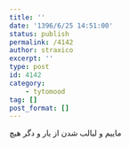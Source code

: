 ```yaml
---
title: ''
date: '1396/6/25 14:51:00'
status: publish
permalink: /4142
author: straxico
excerpt: ''
type: post
id: 4142
category:
    - tytomood
tag: []
post_format: []
---
```

ماییم و لبالب شدن از یار و دگر هیچ